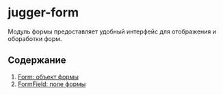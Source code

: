 # jugger-form

Модуль формы предоставляет удобный интерфейс для отображения и обоработки форм.

## Содержание

1. [Form: объект формы](form,md)
1. [FormField: поле формы](form-field.md)

